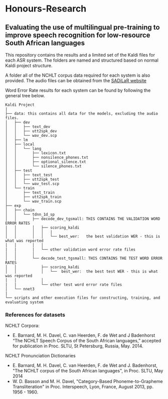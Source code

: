# Honours-Research

## Evaluating the use of multilingual pre-training to improve speech recognition for low-resource South African languages

This repository contains the results and a limited set of the Kaldi files for each ASR system. The folders are named and structured based on normal Kaldi project structure. 

A folder all of the NCHLT corpus data required for each system is also provided. The audio files can be obtained from the [SADiLaR website](https://repo.sadilar.org/discover?query=NCHLT&filtertype=mediaType&filter_relational_operator=equals&filter=Speech)

Word Error Rate results for each system can be found by following the general tree below.

```
Kaldi Project
|
├── data: this contains all data for the models, excluding the audio files.
│   ├── dev
│   │   ├── text_dev
│   │   ├── utt2spk_dev
│   │   └── wav_dev.scp
│   ├── lm
│   ├── local
│   │   └── lang
│   │       ├── lexicon.txt
│   │       ├── nonsilence_phones.txt
│   │       ├── optional_silence.txt
│   │       └── silence_phones.txt
│   ├── test
│   │   ├── text_test
│   │   ├── utt2spk_test
│   │   └── wav_test.scp
│   └── train
│       ├── text_train
│       ├── utt2spk_train
│       └── wav_train.scp
├── exp
│   ├── chain
│   │   └── tdnn_1d_sp
│   │       ├── decode_dev_tgsmall: THIS CONTAINS THE VALIDATION WORD ERROR RATES
│   │       │   ├── scoring_kaldi
│   │       │   │   |
│   │       │   │   └── best_wer:   the best validation WER - this is what was reported
│   │       │   │
|   |       |   └── other validation word error rate files
│   │       │   
│   │       └── decode_test_tgsmall: THIS CONTAINS THE TEST WORD ERROR RATES
│   │           ├── scoring_kaldi
│   │           │   └──  best_wer:  the best test WER - this is what was reported
│   │           │
|   |           └── other test word error rate files
│   └── nnet3
|
└── scripts and other execution files for constructing, training, and evaluating system

```

### References for datasets

NCHLT Corpora: 
* E. Barnard, M. H. Davel, C. van Heerden, F. de Wet and J Badenhorst “The NCHLT Speech Corpus of the South African languages,” accepted for publication in Proc. SLTU, St Petersburg, Russia, May. 2014.

NCHLT Pronunciation Dictionaries
* E. Barnard, M. H. Davel, C. van Heerden, F. de Wet and J. Badenhorst, "The NCHLT corpus of the South African languages", in Proc. SLTU, May 2014
* W. D. Basson and M. H. Davel, "Category-Based Phoneme-to-Grapheme Transliteration" in Proc. Interspeech, Lyon, France, August 2013, pp. 1956 - 1960.

